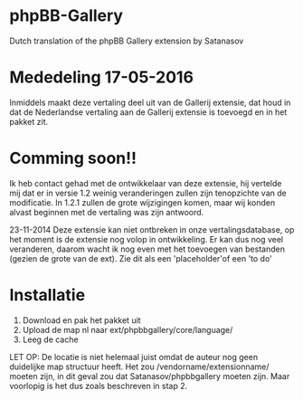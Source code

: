 phpBB-Gallery
=============

Dutch translation of the phpBB Gallery extension by Satanasov

Mededeling 17-05-2016
=============
Inmiddels maakt deze vertaling deel uit van de Gallerij extensie, dat houd in dat de Nederlandse vertaling aan de Gallerij extensie is toevoegd en in het pakket zit. 


Comming soon!!
=============
Ik heb contact gehad met de ontwikkelaar van deze extensie, hij vertelde mij dat er in versie 1.2 weinig veranderingen zullen zijn tenopzichte van de modificatie. In 1.2.1 zullen de grote wijzigingen komen, maar wij konden alvast beginnen met de vertaling was zijn antwoord.

23-11-2014
Deze extensie kan niet ontbreken in onze vertalingsdatabase, op het moment is de extensie nog volop in ontwikkeling. Er kan dus nog veel veranderen, daarom wacht ik nog even met het toevoegen van bestanden (gezien de grote van de ext). Zie dit als een 'placeholder'of een 'to do'


Installatie
===========

1. Download en pak het pakket uit
2. Upload de map nl naar ext/phpbbgallery/core/language/
3. Leeg de cache

LET OP: De locatie is niet helemaal juist omdat de auteur nog geen duidelijke map structuur heeft. Het zou /vendorname/extensionname/ moeten zijn, in dit geval zou dat Satanasov/phpbbgallery moeten zijn. Maar voorlopig is het dus zoals beschreven in stap 2.


